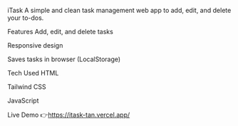 iTask
A simple and clean task management web app to add, edit, and delete your to-dos.

Features
Add, edit, and delete tasks

Responsive design

Saves tasks in browser (LocalStorage)

Tech Used
HTML

Tailwind CSS

JavaScript

Live Demo
👉https://itask-tan.vercel.app/

